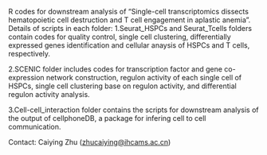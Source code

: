 R codes for downstream analysis of “Single-cell transcriptomics dissects hematopoietic cell destruction and T cell engagement in aplastic anemia”.
Details of scripts in each folder:
1.Seurat_HSPCs and Seurat_Tcells folders contain codes for quality control, single cell clustering, differentially expressed genes identification and cellular anaysis of HSPCs and T cells, respectively.

2.SCENIC folder includes codes for transcription factor and gene co-expression network construction, regulon activity of each single cell of HSPCs, single cell clustering base on regulon activity, and differential regulon activity analysis.

3.Cell-cell_interaction folder contains the scripts for downstream analysis of the output of cellphoneDB, a package for infering cell to cell communication.

Contact: Caiying Zhu (zhucaiying@ihcams.ac.cn)
